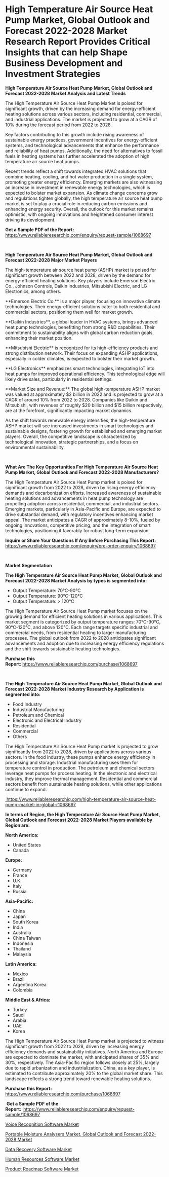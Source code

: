 <p><h1>High Temperature Air Source Heat Pump Market, Global Outlook and Forecast 2022-2028 Market Research Report Provides Critical Insights that can help Shape Business Development and Investment Strategies</h1></p><p><strong>High Temperature Air Source Heat Pump Market, Global Outlook and Forecast 2022-2028 Market Analysis and Latest Trends</strong></p>
<p><p>The High Temperature Air Source Heat Pump Market is poised for significant growth, driven by the increasing demand for energy-efficient heating solutions across various sectors, including residential, commercial, and industrial applications. The market is projected to grow at a CAGR of 10% during the forecast period from 2022 to 2028. </p><p>Key factors contributing to this growth include rising awareness of sustainable energy practices, government incentives for energy-efficient systems, and technological advancements that enhance the performance and reliability of heat pumps. Additionally, the need for alternatives to fossil fuels in heating systems has further accelerated the adoption of high temperature air source heat pumps.</p><p>Recent trends reflect a shift towards integrated HVAC solutions that combine heating, cooling, and hot water production in a single system, promoting greater energy efficiency. Emerging markets are also witnessing an increase in investment in renewable energy technologies, which is expected to bolster market expansion. As climate change concerns grow and regulations tighten globally, the high temperature air source heat pump market is set to play a crucial role in reducing carbon emissions and enhancing energy security. Overall, the outlook for this market remains optimistic, with ongoing innovations and heightened consumer interest driving its development.</p></p>
<p><strong>Get a Sample PDF of the Report:&nbsp;</strong> <a href="https://www.reliableresearchiq.com/enquiry/request-sample/1068697">https://www.reliableresearchiq.com/enquiry/request-sample/1068697</a></p>
<p>&nbsp;</p>
<p><strong>High Temperature Air Source Heat Pump Market, Global Outlook and Forecast 2022-2028 Major Market Players</strong></p>
<p><p>The high-temperature air source heat pump (ASHP) market is poised for significant growth between 2022 and 2028, driven by the demand for energy-efficient heating solutions. Key players include Emerson Electric Co., Johnson Controls, Daikin Industries, Mitsubishi Electric, and LG Electronics, among others.</p><p>**Emerson Electric Co.** is a major player, focusing on innovative climate technologies. Their energy-efficient solutions cater to both residential and commercial sectors, positioning them well for market growth.</p><p>**Daikin Industries**, a global leader in HVAC systems, brings advanced heat pump technologies, benefitting from strong R&D capabilities. Their commitment to sustainability aligns with global carbon reduction goals, enhancing their market position.</p><p>**Mitsubishi Electric** is recognized for its high-efficiency products and strong distribution network. Their focus on expanding ASHP applications, especially in colder climates, is expected to bolster their market growth.</p><p>**LG Electronics** emphasizes smart technologies, integrating IoT into heat pumps for improved operational efficiency. This technological edge will likely drive sales, particularly in residential settings.</p><p>**Market Size and Revenue:** The global high-temperature ASHP market was valued at approximately $2 billion in 2022 and is projected to grow at a CAGR of around 10% from 2022 to 2028. Companies like Daikin and Mitsubishi, with revenues of roughly $20 billion and $15 billion respectively, are at the forefront, significantly impacting market dynamics.</p><p>As the shift towards renewable energy intensifies, the high-temperature ASHP market will see increased investments in smart technologies and sustainable designs, fostering growth for established and emerging market players. Overall, the competitive landscape is characterized by technological innovation, strategic partnerships, and a focus on environmental sustainability.</p></p>
<p>&nbsp;</p>
<p><strong>What Are The Key Opportunities For High Temperature Air Source Heat Pump Market, Global Outlook and Forecast 2022-2028 Manufacturers?</strong></p>
<p><p>The High Temperature Air Source Heat Pump market is poised for significant growth from 2022 to 2028, driven by rising energy efficiency demands and decarbonization efforts. Increased awareness of sustainable heating solutions and advancements in heat pump technology are propelling adoption across residential, commercial, and industrial sectors. Emerging markets, particularly in Asia-Pacific and Europe, are expected to drive substantial demand, with regulatory incentives enhancing market appeal. The market anticipates a CAGR of approximately 8-10%, fueled by ongoing innovations, competitive pricing, and the integration of smart technologies, positioning it favorably for robust long-term expansion.</p></p>
<p><strong>Inquire or Share Your Questions If Any Before Purchasing This Report:</strong> <a href="https://www.reliableresearchiq.com/enquiry/pre-order-enquiry/1068697">https://www.reliableresearchiq.com/enquiry/pre-order-enquiry/1068697</a></p>
<p>&nbsp;</p>
<p><strong>Market Segmentation</strong></p>
<p><strong>The High Temperature Air Source Heat Pump Market, Global Outlook and Forecast 2022-2028 Market Analysis by types is segmented into:</strong></p>
<p><ul><li>Output Temperature: 70°C-90°C</li><li>Output Temperature: 90°C-120°C</li><li>Output Temperature: > 120°C</li></ul></p>
<p><p>The High Temperature Air Source Heat Pump market focuses on the growing demand for efficient heating solutions in various applications. This market segment is categorized by output temperature ranges: 70°C-90°C, 90°C-120°C, and above 120°C. Each range targets specific industrial and commercial needs, from residential heating to larger manufacturing processes. The global outlook from 2022 to 2028 anticipates significant advancements and adoption due to increasing energy efficiency regulations and the shift towards sustainable heating technologies.</p></p>
<p><strong>Purchase this Report:&nbsp;</strong><a href="https://www.reliableresearchiq.com/purchase/1068697">https://www.reliableresearchiq.com/purchase/1068697</a></p>
<p>&nbsp;</p>
<p><strong>The High Temperature Air Source Heat Pump Market, Global Outlook and Forecast 2022-2028 Market Industry Research by Application is segmented into:</strong></p>
<p><ul><li>Food Industry</li><li>Industrial Manufacturing</li><li>Petroleum and Chemical</li><li>Electronic and Electrical Industry</li><li>Residential</li><li>Commercial</li><li>Others</li></ul></p>
<p><p>The High Temperature Air Source Heat Pump market is projected to grow significantly from 2022 to 2028, driven by applications across various sectors. In the food industry, these pumps enhance energy efficiency in processing and storage. Industrial manufacturing uses them for temperature control in production. The petroleum and chemical sectors leverage heat pumps for process heating. In the electronic and electrical industry, they improve thermal management. Residential and commercial sectors benefit from sustainable heating solutions, while other applications continue to expand.</p></p>
<p><a href="https://www.reliableresearchiq.com/high-temperature-air-source-heat-pump-market-in-global-r1068697">&nbsp;https://www.reliableresearchiq.com/high-temperature-air-source-heat-pump-market-in-global-r1068697</a></p>
<p><strong>In terms of Region, the High Temperature Air Source Heat Pump Market, Global Outlook and Forecast 2022-2028 Market Players available by Region are:</strong></p>
<p>
    <p> <strong> North America: </strong>
        <ul>
            <li>United States</li>
            <li>Canada</li>
        </ul>
        </p> 
    <p> <strong> Europe: </strong>
        <ul>
            <li>Germany</li>
            <li>France</li>
            <li>U.K.</li>
            <li>Italy</li>
            <li>Russia</li>
        </ul>
        </p> 
    <p> <strong> Asia-Pacific: </strong>
        <ul>
            <li>China</li>
            <li>Japan</li>
            <li>South Korea</li>
            <li>India</li>
            <li>Australia</li>
            <li>China Taiwan</li>
            <li>Indonesia</li>
            <li>Thailand</li>
            <li>Malaysia</li>
        </ul>
        </p> 
    <p> <strong> Latin America: </strong>
        <ul>
            <li>Mexico</li>
            <li>Brazil</li>
            <li>Argentina Korea</li>
            <li>Colombia</li>
        </ul>
        </p> 
    <p> <strong> Middle East & Africa: </strong>
        <ul>
            <li>Turkey</li>
            <li>Saudi</li>
            <li>Arabia</li>
            <li>UAE</li>
            <li>Korea</li>
        </ul>
    </p>
    </p>
<p><p>The High Temperature Air Source Heat Pump market is projected to witness significant growth from 2022 to 2028, driven by increasing energy efficiency demands and sustainability initiatives. North America and Europe are expected to dominate the market, with anticipated shares of 35% and 30%, respectively. The Asia-Pacific region follows closely at 25%, largely due to rapid urbanization and industrialization. China, as a key player, is estimated to contribute approximately 20% to the global market share. This landscape reflects a strong trend toward renewable heating solutions.</p></p>
<p><strong>Purchase this Report: </strong><a href="https://www.reliableresearchiq.com/purchase/1068697">https://www.reliableresearchiq.com/purchase/1068697</a></p>
<p>&nbsp;<strong>Get a Sample PDF of the Report:&nbsp;&nbsp;</strong><a href="https://www.reliableresearchiq.com/enquiry/request-sample/1068697">https://www.reliableresearchiq.com/enquiry/request-sample/1068697</a></p>
<p><strong></strong></p>
<p><p><a href="https://www.linkedin.com/pulse/voice-recognition-software-market-research-report-forecast-growth-nmzff?trackingId=V1bmzyLhSDiCjOYYIBJyBg%3D%3D">Voice Recognition Software Market</a></p><p><a href="https://github.com/dlwlxxqs71/Market-Research-Report-List-1/blob/main/portable-moisture-analysers-market-global-outlook-and-forecast-2022-2028-market.md">Portable Moisture Analysers Market, Global Outlook and Forecast 2022-2028 Market</a></p><p><a href="https://www.linkedin.com/pulse/data-recovery-software-industry-analysis-report-its-market-size-xvnaf?trackingId=y005OTAZSb2Hxjoo5q%2B2sw%3D%3D">Data Recovery Software Market</a></p><p><a href="https://www.linkedin.com/pulse/global-human-resources-software-market-analysis-key-trends-u8aef?trackingId=lnDo0mGzSD2eI2Dy6K2M%2Fg%3D%3D">Human Resources Software Market</a></p><p><a href="https://www.linkedin.com/pulse/mapping-product-roadmap-software-market-trends-challenges-breakthroughs-yk1vf?trackingId=dGcUfVxeTqygVpAGWd5DiA%3D%3D">Product Roadmap Software Market</a></p></p>